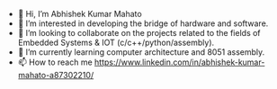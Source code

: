 - 👋 Hi, I’m Abhishek Kumar Mahato
- 👀 I’m interested in developing the bridge of hardware and software.
- 💞️ I’m looking to collaborate on the projects related to the fields of Embedded Systems & IOT (c/c++/python/assembly).
- 🌱 I’m currently learning computer architecture and 8051 assembly.
- 📫 How to reach me https://www.linkedin.com/in/abhishek-kumar-mahato-a87302210/

<!---
Abhishekgitbuh/Abhishekgitbuh is a ✨ special ✨ repository because its `README.md` (this file) appears on your GitHub profile.
You can click the Preview link to take a look at your changes.
--->
